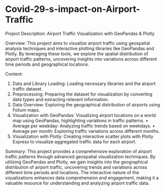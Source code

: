 # Covid-29-s-impact-on-Airport-Traffic

Project Description: Airport Traffic Visualization with GeoPandas & Plotly

Overview: 
This project aims to visualize airport traffic using geospatial analysis techniques and interactive plotting libraries like GeoPandas and Plotly. By leveraging these tools, we explore the spatial distribution of airport traffic patterns, uncovering insights into variations across different time periods and geographical locations.

Content:
1.	Data and Library Loading: Loading necessary libraries and the airport traffic dataset.
2.	Preprocessing: Preparing the dataset for visualization by converting data types and extracting relevant information.
3.	Data Overview: Exploring the geographical distribution of airports using Folium maps.
4.	Visualization with GeoPandas: Visualizing airport locations on a world map using GeoPandas, highlighting variations in traffic patterns.
•	Average per weekday: Analyzing traffic trends based on weekdays.
•	Average per month: Exploring traffic variations across different months.
5.	Visualization with Plotly: Creating interactive scatter plots with Plotly Express to visualize aggregated traffic data for each airport.

Summary: 
This project provides a comprehensive exploration of airport traffic patterns through advanced geospatial visualization techniques. By utilizing GeoPandas and Plotly, we gain insights into the geographical distribution of airport traffic, uncovering trends and variations across different time periods and locations. The interactive nature of the visualizations enhances data comprehension and engagement, making it a valuable resource for understanding and analyzing airport traffic data.

